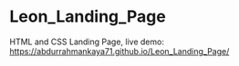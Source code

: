 # Leon_Landing_Page
HTML and CSS Landing Page, live demo: https://abdurrahmankaya71.github.io/Leon_Landing_Page/
